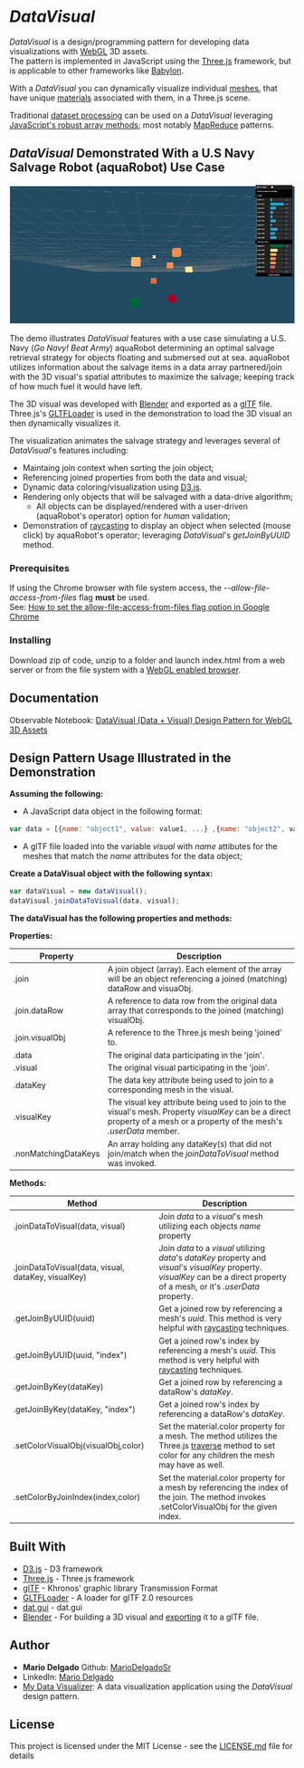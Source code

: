 <!-- Markdown reference: https://guides.github.com/features/mastering-markdown/ -->

# *DataVisual*

*DataVisual* is a design/programming pattern for developing data visualizations with [WebGL](https://get.webgl.org/) 3D assets.  
The pattern is implemented in JavaScript using the [Three.js](https://threejs.org/) framework, but is applicable to other frameworks like [Babylon](https://www.babylonjs.com/).

With a *DataVisual* you can dynamically visualize individual [meshes](https://threejs.org/docs/index.html#api/en/objects/Mesh), that have unique [materials](https://threejs.org/docs/index.html#api/en/materials/Material) associated with them, in a Three.js scene.

Traditional [dataset processing](https://en.wikipedia.org/wiki/Set_theory) can be used on a *DataVisual* leveraging [JavaScript's robust array methods](https://www.w3schools.com/js/js_array_methods.asp); most notably [MapReduce](http://jcla1.com/blog/javascript-mapreduce) patterns.

## *DataVisual* Demonstrated With a U.S Navy Salvage Robot (aquaRobot) Use Case

![Screen Shot of Demonstration](https://github.com/MarioDelgadoSr/DataVisual/blob/master/img/demoDesignPatternScreenShot.png)

The demo illustrates *DataVisual* features with a use case simulating a U.S. Navy (*Go Navy! Beat Army*) aquaRobot determining an optimal salvage
retrieval strategy for objects floating and submersed out at sea.  aquaRobot utilizes information about the salvage items in a data array partnered/join with the 3D visual's spatial attributes to maximize the salvage; keeping track of how
much fuel it would have left.  

The 3D visual was developed with [Blender](https://www.blender.org/) and exported as a [glTF](https://en.wikipedia.org/wiki/GlTF) file.  
Three.js's [GLTFLoader](https://threejs.org/docs/index.html#examples/loaders/GLTFLoader) is used in the demonstration to load the 3D visual an then dynamically visualizes it.


The visualization animates the salvage strategy and leverages several of *DataVisual*'s features including:

* Maintaing join context when sorting the join object;
* Referencing joined properties from both the data and visual;
* Dynamic data coloring/visualization using [D3.js](https://d3js.org/).
* Rendering only objects that will be salvaged with a data-drive algorithm;  
	* All objects can be displayed/rendered with a user-driven (aquaRobot's operator) option for *human* validation;
* Demonstration of [raycasting](https://threejs.org/docs/index.html#api/en/core/Raycaster) to display an object when selected (mouse click) by aquaRobot's operator; leveraging *DataVisual*'s *getJoinByUUID* method.


### Prerequisites

If using the Chrome browser with file system access, the *--allow-file-access-from-files* flag **must** be used.  
See:  [How to set the allow-file-access-from-files flag option in Google Chrome](http://www.chrome-allow-file-access-from-file.com/)


### Installing

Download zip of code, unzip to a folder and launch index.html from a web server or from the file system with a [WebGL enabled browser](https://get.webgl.org/).


## Documentation

Observable Notebook: [DataVisual (Data + Visual) Design Pattern for WebGL 3D Assets](https://observablehq.com/@mariodelgadosr/datavisual-data-visual-design-pattern-for-webgl-3d-assets)


## Design Pattern Usage Illustrated in the Demonstration

**Assuming the following:**

* A JavaScript data object in the following format: 

```javascript
var data = [{name: "object1", value: value1, ...} ,{name: "object2", value2, ...}, ... }];
```

* A glTF file loaded into the variable *visual* with *name* attibutes for the meshes that match the *name* attributes for the data object;

**Create a DataVisual object with the following syntax:**

```javascript
var dataVisual = new dataVisual();
dataVisual.joinDataToVisual(data, visual);
```

**The dataVisual has the following properties and methods:**

**Properties:** 

Property | Description
-------- | -----------
.join | A join object (array).  Each element of the array will be an object referencing a joined (matching) dataRow and visuaObj.
.join.dataRow | A reference to data row from the original data array that corresponds to the joined (matching) visualObj.
.join.visualObj | A reference to the Three.js mesh being 'joined' to.
.data | The original data participating in the 'join'.
.visual | The original visual participating in the 'join'.
.dataKey | The data key attribute being used to join to a corresponding mesh in the visual.
.visualKey |The visual key attribute being used to join to the visual's mesh. Property *visualKey* can be a direct property of a mesh or a property of the mesh's *.userData* member.
.nonMatchingDataKeys | An array holding any dataKey(s) that did not join/match when the *joinDataToVisual* method was invoked.
**Methods:**

Method | Description
-------| -----------
.joinDataToVisual(data, visual) | Join *data* to a *visual*'s mesh utilizing each objects *name* property
.joinDataToVisual(data, visual, dataKey, visualKey) | Join *data* to a *visual* utilizing *data*'s *dataKey* property and *visual*'s *visualKey* property.  *visualKey* can be a direct property of a mesh, or it's *.userData* property.
.getJoinByUUID(uuid) | Get a joined row by referencing a mesh's *uuid*. This method is very helpful with [raycasting](https://threejs.org/docs/index.html#api/en/core/Raycaster) techniques. 	
.getJoinByUUID(uuid, "index") | Get a joined row's index by referencing a mesh's *uuid*. This method is very helpful with [raycasting](https://threejs.org/docs/index.html#api/en/core/Raycaster) techniques. 	
.getJoinByKey(dataKey) | Get a joined row by referencing a dataRow's *dataKey*.
.getJoinByKey(dataKey, "index") | Get a joined row's index by referencing a dataRow's *dataKey*.
.setColorVisualObj(visualObj,color) | Set the material.color property for a mesh.  The method utilizes the Three.js [traverse](https://threejs.org/docs/index.html#api/en/core/Object3D.traverse) method to set color for any children the mesh may have as well.
.setColorByJoinIndex(index,color) | Set the material.color property for a mesh by referencing the index of the join. The method invokes .setColorVisualObj for the given index.

## Built With

* [D3.js](https://d3js.org/) - D3 framework
* [Three.js](https://threejs.org/) - Three.js framework
* [glTF](https://www.khronos.org/gltf/) - Khronos' graphic library Transmission Format
* [GLTFLoader](https://threejs.org/docs/index.html#examples/loaders/GLTFLoader) - A loader for glTF 2.0 resources
* [dat.gui](https://workshop.chromeexperiments.com/examples/gui/#1--Basic-Usage) - dat.gui
* [Blender](https://www.blender.org/) - For building a 3D visual and [exporting](https://docs.blender.org/manual/en/dev/addons/io_gltf2.html) it to a glTF file.


## Author

* **Mario Delgado**  Github: [MarioDelgadoSr](https://github.com/MarioDelgadoSr)
* LinkedIn: [Mario Delgado](https://www.linkedin.com/in/mario-delgado-5b6195155/)
* [My Data Visualizer](https://qzfcxunzx7ydnpxm3djoqw-on.drv.tw/DataVisualizer/): A data visualization application using the *DataVisual* design pattern.


## License

This project is licensed under the MIT License - see the [LICENSE.md](LICENSE.md) file for details




